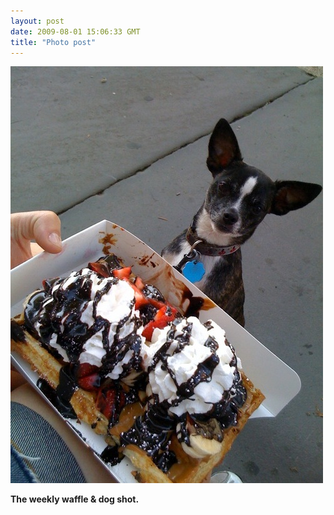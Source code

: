 ```yaml
---
layout: post
date: 2009-08-01 15:06:33 GMT
title: "Photo post"
---
```

![travisj](/images/abf67310a893eba2096e0f29aa47d2096eea77fd26c2d4035828e2e92cdb89f8.jpg)

<b>The weekly waffle & dog shot.</b>